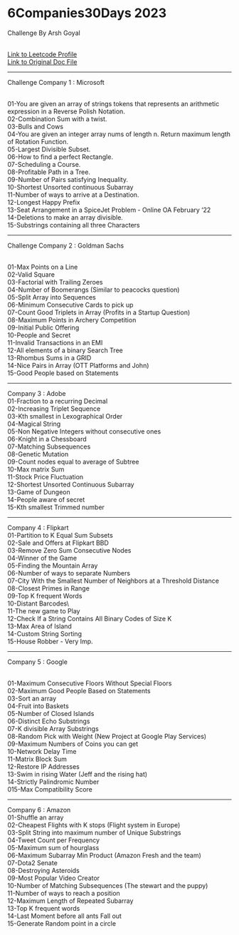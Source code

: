 # 6Companies30Days 2023
Challenge By Arsh Goyal

<br/>[Link to Leetcode Profile](https://leetcode.com/yashhashhrrreee/)
<br/>[Link to Original Doc File](https://docs.google.com/document/d/1jkVKWPcOAE2Xjt7GFLV-M8N50HygZpWcO26REFa7dZM/preview?pru=AAABhZUN_Ag*3BFLrS08CZ3aVK0OFjDm2g#)

<hr>
Challenge Company 1 : Microsoft

<br/>01-You are given an array of strings tokens that represents an arithmetic expression in a Reverse Polish Notation.
<br/>02-Combination Sum with a twist.
<br/>03-Bulls and Cows
<br/>04-You are given an integer array nums of length n. Return maximum length of Rotation Function.
<br/>05-Largest Divisible Subset.
<br/>06-How to find a perfect Rectangle.
<br/>07-Scheduling a Course.
<br/>08-Profitable Path in a Tree.
<br/>09-Number of Pairs satisfying Inequality.
<br/>10-Shortest Unsorted continuous Subarray
<br/>11-Number of ways to arrive at a Destination.
<br/>12-Longest Happy Prefix
<br/>13-Seat Arrangement in a SpiceJet Problem - Online OA February ‘22
<br/>14-Deletions to make an array divisible.
<br/>15-Substrings containing all three Characters

<hr>

Challenge Company 2 : Goldman Sachs

<br/>01-Max Points on a Line
<br/>02-Valid Square
<br/>03-Factorial with Trailing Zeroes
<br/>04-Number of Boomerangs (Similar to peacocks question)
<br/>05-Split Array into Sequences
<br/>06-Minimum Consecutive Cards to pick up
<br/>07-Count Good Triplets in Array (Profits in a Startup Question)
<br/>08-Maximum Points in Archery Competition
<br/>09-Initial Public Offering
<br/>10-People and Secret
<br/>11-Invalid Transactions in an EMI
<br/>12-All elements of a binary Search Tree
<br/>13-Rhombus Sums in a GRID
<br/>14-Nice Pairs in Array (OTT Platforms and John)
<br/>15-Good People based on Statements

<hr>

Company 3 : Adobe
<br/>01-Fraction to a recurring Decimal
<br/>02-Increasing Triplet Sequence
<br/>03-Kth smallest in Lexographical Order
<br/>04-Magical String
<br/>05-Non Negative Integers without consecutive ones
<br/>06-Knight in a Chessboard
<br/>07-Matching Subsequences
<br/>08-Genetic Mutation
<br/>09-Count  nodes equal to average of Subtree
<br/>10-Max matrix Sum
<br/>11-Stock Price Fluctuation
<br/>12-Shortest Unsorted Continuous Subarray
<br/>13-Game of Dungeon
<br/>14-People aware of secret
<br/>15-Kth smallest Trimmed number

<hr>
Company 4 : Flipkart
<br/>01-Partition to K Equal Sum Subsets
<br/>02-Sale and Offers at Flipkart BBD
<br/>03-Remove Zero Sum Consecutive Nodes
<br/>04-Winner of the Game
<br/>05-Finding the Mountain Array
<br/>06-Number of ways to separate Numbers
<br/>07-City With the Smallest Number of Neighbors at a Threshold Distance
<br/>08-Closest Primes in Range
<br/>09-Top K frequent Words
<br/>10-Distant Barcodes\
<br/>11-The new game to Play
<br/>12-Check If a String Contains All Binary Codes of Size K
<br/>13-Max Area of Island
<br/>14-Custom String Sorting
<br/>15-House Robber - Very Imp.

<hr>
Company 5 : Google

<br/>01-Maximum Consecutive Floors Without Special Floors
<br/>02-Maximum Good People Based on Statements
<br/>03-Sort an array 
<br/>04-Fruit into Baskets
<br/>05-Number of Closed Islands
<br/>06-Distinct Echo Substrings
<br/>07-K divisible Array Substrings
<br/>08-Random Pick with Weight (New Project at Google Play Services)
<br/>09-Maximum Numbers of Coins you can get
<br/>10-Network Delay Time
<br/>11-Matrix Block Sum
<br/>12-Restore IP Addresses
<br/>13-Swim in rising Water (Jeff and the rising hat)
<br/>14-Strictly Palindromic Number
<br/>015-Max Compatibility Score

<hr>
Company 6 : Amazon 
<br/>01-Shuffle an array
<br/>02-Cheapest Flights with K stops (Flight system in Europe)
<br/>03-Split String into maximum number of Unique Substrings
<br/>04-Tweet Count per Frequency
<br/>05-Maximum sum of hourglass
<br/>06-Maximum Subarray Min Product (Amazon Fresh and the team)
<br/>07-Dota2 Senate
<br/>08-Destroying Asteroids
<br/>09-Most Popular Video Creator
<br/>10-Number of Matching Subsequences (The stewart and the puppy)
<br/>11-Number of ways to reach a position
<br/>12-Maximum Length of Repeated Subarray
<br/>13-Top K frequent words
<br/>14-Last Moment before all ants Fall out
<br/>15-Generate Random point in a circle


